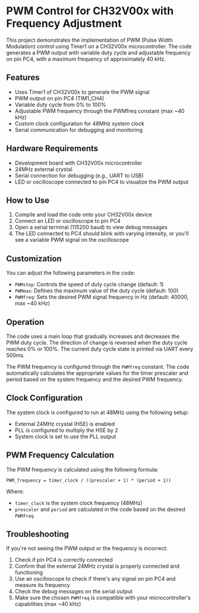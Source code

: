 # PWM Control for CH32V00x with Frequency Adjustment

This project demonstrates the implementation of PWM (Pulse Width Modulation) control using Timer1 on a CH32V00x microcontroller. The code generates a PWM output with variable duty cycle and adjustable frequency on pin PC4, with a maximum frequency of approximately 40 kHz.

## Features

- Uses Timer1 of CH32V00x to generate the PWM signal
- PWM output on pin PC4 (TIM1_CH4)
- Variable duty cycle from 0% to 100%
- Adjustable PWM frequency through the PWMfreq constant (max ~40 kHz)
- Custom clock configuration for 48MHz system clock
- Serial communication for debugging and monitoring

## Hardware Requirements

- Development board with CH32V00x microcontroller
- 24MHz external crystal
- Serial connection for debugging (e.g., UART to USB)
- LED or oscilloscope connected to pin PC4 to visualize the PWM output

## How to Use

1. Compile and load the code onto your CH32V00x device
2. Connect an LED or oscilloscope to pin PC4
3. Open a serial terminal (115200 baud) to view debug messages
4. The LED connected to PC4 should blink with varying intensity, or you'll see a variable PWM signal on the oscilloscope

## Customization

You can adjust the following parameters in the code:

- `PWMstep`: Controls the speed of duty cycle change (default: 1)
- `PWMmax`: Defines the maximum value of the duty cycle (default: 100)
- `PWMfreq`: Sets the desired PWM signal frequency in Hz (default: 40000, max ~40 kHz)

## Operation

The code uses a main loop that gradually increases and decreases the PWM duty cycle. The direction of change is reversed when the duty cycle reaches 0% or 100%. The current duty cycle state is printed via UART every 500ms.

The PWM frequency is configured through the `PWMfreq` constant. The code automatically calculates the appropriate values for the timer prescaler and period based on the system frequency and the desired PWM frequency.

## Clock Configuration

The system clock is configured to run at 48MHz using the following setup:
- External 24MHz crystal (HSE) is enabled
- PLL is configured to multiply the HSE by 2
- System clock is set to use the PLL output

## PWM Frequency Calculation

The PWM frequency is calculated using the following formula:

```
PWM_frequency = timer_clock / ((prescaler + 1) * (period + 1))
```

Where:
- `timer_clock` is the system clock frequency (48MHz)
- `prescaler` and `period` are calculated in the code based on the desired `PWMfreq`

## Troubleshooting

If you're not seeing the PWM output or the frequency is incorrect:

1. Check if pin PC4 is correctly connected
2. Confirm that the external 24MHz crystal is properly connected and functioning
3. Use an oscilloscope to check if there's any signal on pin PC4 and measure its frequency
4. Check the debug messages on the serial output
5. Make sure the chosen `PWMfreq` is compatible with your microcontroller's capabilities (max ~40 kHz)
